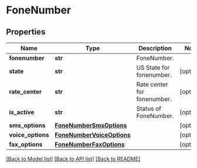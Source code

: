 # FoneNumber

## Properties
Name | Type | Description | Notes
------------ | ------------- | ------------- | -------------
**fonenumber** | **str** | FoneNumber. | 
**state** | **str** | US State for fonenumber. | [optional] 
**rate_center** | **str** | Rate center for fonenumber. | [optional] 
**is_active** | **str** | Status of FoneNumber. | [optional] 
**sms_options** | [**FoneNumberSmsOptions**](FoneNumberSmsOptions.md) |  | [optional] 
**voice_options** | [**FoneNumberVoiceOptions**](FoneNumberVoiceOptions.md) |  | [optional] 
**fax_options** | [**FoneNumberFaxOptions**](FoneNumberFaxOptions.md) |  | [optional] 

[[Back to Model list]](../README.md#documentation-for-models) [[Back to API list]](../README.md#documentation-for-api-endpoints) [[Back to README]](../README.md)


